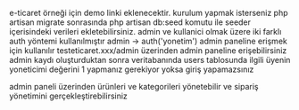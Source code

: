 e-ticaret örneği için demo linki eklenecektir. kurulum yapmak isterseniz php artisan migrate sonrasında php artisan db:seed komutu ile seeder içerisindeki verileri ekletebilirsiniz. admin ve kullanici olmak üzere iki farklı auth yöntemi kullanılmıştır admin -> auth('yonetim') admin paneline erişmek için kullanılır testeticaret.xxx/admin üzerinden admin paneline erişebilirsiniz admin kaydı oluşturduktan sonra veritabanında users tablosunda ilgili üyenin yoneticimi değerini 1 yapmanız gerekiyor yoksa giriş yapamazsınız

admin paneli üzerinden ürünleri ve kategorileri yönetebilir ve sipariş yönetimini gerçekleştirebilirsiniz
